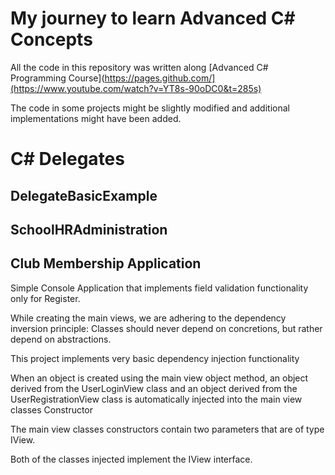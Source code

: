 # My journey to learn Advanced C# Concepts

All the code in this repository was written along [Advanced C# Programming Course](https://pages.github.com/](https://www.youtube.com/watch?v=YT8s-90oDC0&t=285s)

The code in some projects might be slightly modified and additional implementations might have been added.

# C# Delegates

## DelegateBasicExample

## SchoolHRAdministration

## Club Membership Application

Simple Console Application that implements field validation functionality only for Register.

While creating the main views, we are adhering to the dependency inversion principle: Classes should never depend on concretions, but rather depend on abstractions.

This project implements very basic dependency injection functionality

When an object is created using the main view object method, an object derived from the UserLoginView class and an object derived from the UserRegistrationView class is automatically injected into the main view classes Constructor

The main view classes constructors contain two parameters that are of type IView.

Both of the classes injected implement the IView interface.
